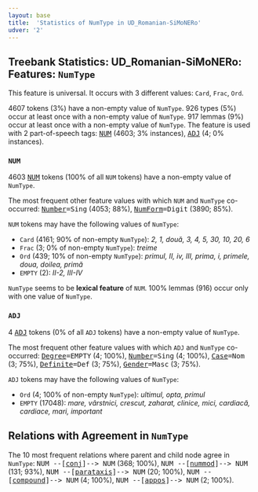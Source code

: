 ```yaml
---
layout: base
title:  'Statistics of NumType in UD_Romanian-SiMoNERo'
udver: '2'
---
```


## Treebank Statistics: UD_Romanian-SiMoNERo: Features: `NumType`

This feature is universal.
It occurs with 3 different values: `Card`, `Frac`, `Ord`.

4607 tokens (3%) have a non-empty value of `NumType`.
926 types (5%) occur at least once with a non-empty value of `NumType`.
917 lemmas (9%) occur at least once with a non-empty value of `NumType`.
The feature is used with 2 part-of-speech tags: <tt><a href="ro_simonero-pos-NUM.html">NUM</a></tt> (4603; 3% instances), <tt><a href="ro_simonero-pos-ADJ.html">ADJ</a></tt> (4; 0% instances).

### `NUM`

4603 <tt><a href="ro_simonero-pos-NUM.html">NUM</a></tt> tokens (100% of all `NUM` tokens) have a non-empty value of `NumType`.

The most frequent other feature values with which `NUM` and `NumType` co-occurred: <tt><a href="ro_simonero-feat-Number.html">Number</a></tt><tt>=Sing</tt> (4053; 88%), <tt><a href="ro_simonero-feat-NumForm.html">NumForm</a></tt><tt>=Digit</tt> (3890; 85%).

`NUM` tokens may have the following values of `NumType`:

* `Card` (4161; 90% of non-empty `NumType`): <em>2, 1, două, 3, 4, 5, 30, 10, 20, 6</em>
* `Frac` (3; 0% of non-empty `NumType`): <em>treime</em>
* `Ord` (439; 10% of non-empty `NumType`): <em>primul, II, iv, III, prima, i, primele, doua, doilea, primă</em>
* `EMPTY` (2): <em>II-2, III-IV</em>

`NumType` seems to be **lexical feature** of `NUM`. 100% lemmas (916) occur only with one value of `NumType`.

### `ADJ`

4 <tt><a href="ro_simonero-pos-ADJ.html">ADJ</a></tt> tokens (0% of all `ADJ` tokens) have a non-empty value of `NumType`.

The most frequent other feature values with which `ADJ` and `NumType` co-occurred: <tt><a href="ro_simonero-feat-Degree.html">Degree</a></tt><tt>=EMPTY</tt> (4; 100%), <tt><a href="ro_simonero-feat-Number.html">Number</a></tt><tt>=Sing</tt> (4; 100%), <tt><a href="ro_simonero-feat-Case.html">Case</a></tt><tt>=Nom</tt> (3; 75%), <tt><a href="ro_simonero-feat-Definite.html">Definite</a></tt><tt>=Def</tt> (3; 75%), <tt><a href="ro_simonero-feat-Gender.html">Gender</a></tt><tt>=Masc</tt> (3; 75%).

`ADJ` tokens may have the following values of `NumType`:

* `Ord` (4; 100% of non-empty `NumType`): <em>ultimul, opta, primul</em>
* `EMPTY` (17048): <em>mare, vârstnici, crescut, zaharat, clinice, mici, cardiacă, cardiace, mari, important</em>

## Relations with Agreement in `NumType`

The 10 most frequent relations where parent and child node agree in `NumType`:
<tt>NUM --[<tt><a href="ro_simonero-dep-conj.html">conj</a></tt>]--> NUM</tt> (368; 100%),
<tt>NUM --[<tt><a href="ro_simonero-dep-nummod.html">nummod</a></tt>]--> NUM</tt> (131; 93%),
<tt>NUM --[<tt><a href="ro_simonero-dep-parataxis.html">parataxis</a></tt>]--> NUM</tt> (20; 100%),
<tt>NUM --[<tt><a href="ro_simonero-dep-compound.html">compound</a></tt>]--> NUM</tt> (4; 100%),
<tt>NUM --[<tt><a href="ro_simonero-dep-appos.html">appos</a></tt>]--> NUM</tt> (2; 100%).

